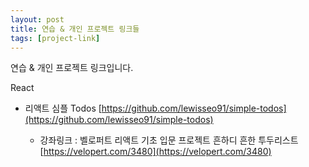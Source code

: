 ```yaml
---
layout: post
title: 연습 & 개인 프로젝트 링크들
tags: [project-link]
---
```


연습 & 개인 프로젝트 링크입니다.

 React
  - 리액트 심플 Todos [https://github.com/lewisseo91/simple-todos](https://github.com/lewisseo91/simple-todos) 
  
      - 강좌링크 : 벨로퍼트 리액트 기초 입문 프로젝트 흔하디 흔한 투두리스트[https://velopert.com/3480](https://velopert.com/3480)